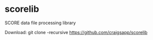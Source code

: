 scorelib
========

SCORE data file processing library

Download:
    git clone -recursive https://github.com/craigsapp/scorelib


